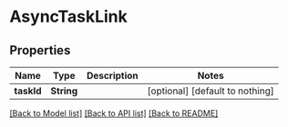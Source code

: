 # AsyncTaskLink


## Properties
Name | Type | Description | Notes
------------ | ------------- | ------------- | -------------
**taskId** | **String** |  | [optional] [default to nothing]


[[Back to Model list]](../README.md#models) [[Back to API list]](../README.md#api-endpoints) [[Back to README]](../README.md)


